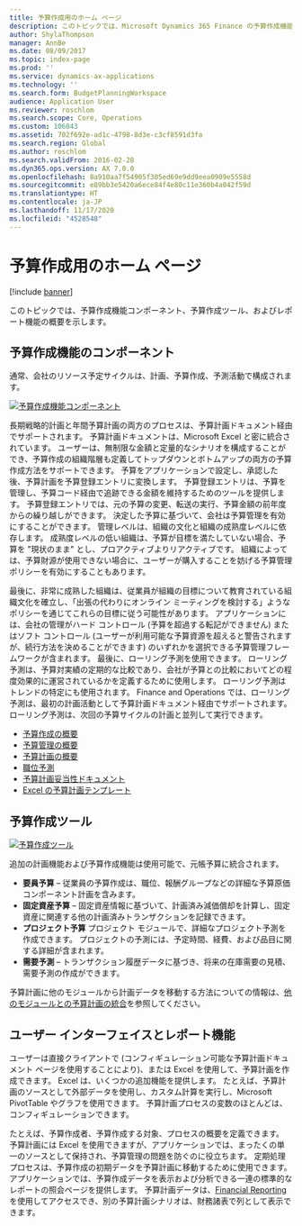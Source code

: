 ```yaml
---
title: 予算作成用のホーム ページ
description: このトピックでは、Microsoft Dynamics 365 Finance の予算作成機能コンポーネント、予算作成ツール、およびレポート機能の概要を示します。
author: ShylaThompson
manager: AnnBe
ms.date: 08/09/2017
ms.topic: index-page
ms.prod: ''
ms.service: dynamics-ax-applications
ms.technology: ''
ms.search.form: BudgetPlanningWorkspace
audience: Application User
ms.reviewer: roschlom
ms.search.scope: Core, Operations
ms.custom: 106043
ms.assetid: 702f692e-ad1c-4798-8d3e-c3cf8591d3fa
ms.search.region: Global
ms.author: roschlom
ms.search.validFrom: 2016-02-28
ms.dyn365.ops.version: AX 7.0.0
ms.openlocfilehash: 8a910aa7f54905f305ed69e9dd9eea0909e5558d
ms.sourcegitcommit: e89bb3e5420a6ece84f4e80c11e360b4a042f59d
ms.translationtype: HT
ms.contentlocale: ja-JP
ms.lasthandoff: 11/17/2020
ms.locfileid: "4528548"
---
```

# <a name="budgeting-home-page"></a>予算作成用のホーム ページ

[!include [banner](../includes/banner.md)]

このトピックでは、予算作成機能コンポーネント、予算作成ツール、およびレポート機能の概要を示します。 

<a name="components-of-budgeting-functionality"></a>予算作成機能のコンポーネント
-------------------------------------

通常、会社のリソース予定サイクルは、計画、予算作成、予測活動で構成されます。

[![予算作成機能コンポーネント](./media/budgeting-functionality-components.jpg)](./media/budgeting-functionality-components.jpg)

長期戦略的計画と年間予算計画の両方のプロセスは、予算計画ドキュメント経由でサポートされます。 予算計画ドキュメントは、Microsoft Excel と密に統合されています。 ユーザーは、無制限な金額と定量的なシナリオを構成することができ、予算作成の組織階層も定義してトップダウンとボトムアップの両方の予算作成方法をサポートできます。 予算をアプリケーションで設定し、承認した後、予算計画を予算登録エントリに変換します。 予算登録エントリは、予算を管理し、予算コード経由で追跡できる金額を維持するためのツールを提供します。 予算登録エントリでは、元の予算の変更、転送の実行、予算金額の前年度からの繰り越しができます。 決定した予算に基づいて、会社は予算管理を有効にすることができます。 管理レベルは、組織の文化と組織の成熟度レベルに依存します。 成熟度レベルの低い組織は、予算が目標を満たしていない場合、予算を "現状のまま" とし、プロアクティブよりリアクティブです。 組織によっては、予算財源が使用できない場合に、ユーザーが購入することを妨げる予算管理ポリシーを有効にすることもあります。

最後に、非常に成熟した組織は、従業員が組織の目標について教育されている組織文化を確立し、「出張の代わりにオンライン ミーティングを検討する」ようなポリシーを通じてこれらの目標に従う可能性があります。 アプリケーションには、会社の管理がハード コントロール (予算を超過する転記ができません) またはソフト コントロール (ユーザーが利用可能な予算資源を超えると警告されますが、続行方法を決めることができます) のいずれかを選択できる予算管理フレームワークが含まれます。 最後に、ローリング予測を使用できます。 ローリング予測は、予算対実績の定期的な比較であり、会社が予算との比較においてどの程度効果的に運営されているかを定義するために使用します。 ローリング予測はトレンドの特定にも使用されます。 Finance and Operations では、ローリング予測は、最初の計画活動として予算計画ドキュメント経由でサポートされます。 ローリング予測は、次回の予算サイクルの計画と並列して実行できます。

-   [予算作成の概要](basic-budgeting-overview-configuration.md)
-   [予算管理の概要](budget-control-overview-configuration.md)
-   [予算計画の概要](budget-planning-overview-configuration.md)
-   [職位予測](position-forecasting.md)
-   [予算計画妥当性ドキュメント](budget-planning-justification-docs.md)
-   [Excel の予算計画テンプレート](budget-planning-excel-templates.md)

## <a name="budgeting-tools"></a>予算作成ツール
[![予算作成ツール](./media/budgeting-tools.jpg)](./media/budgeting-tools.jpg) 

追加の計画機能および予算作成機能は使用可能で、元帳予算に統合されます。

-   **要員予算** – 従業員の予算作成は、職位、報酬グループなどの詳細な予算原価コンポーネント計画を含みます。
-   **固定資産予算** – 固定資産情報に基づいて、計画済み減価償却を計算し、固定資産に関連する他の計画済みトランザクションを記録できます。
-   **プロジェクト予算** プロジェクト モジュールで、詳細なプロジェクト予測を作成できます。 プロジェクトの予測には、予定時間、経費、および品目に関する詳細が含まれます。
-   **需要予測** – トランザクション履歴データに基づき、将来の在庫需要の見積、需要予測の作成ができます。

予算計画に他のモジュールから計画データを移動する方法についての情報は、[他のモジュールとの予算計画の統合](budget-planning-integration-other-modules.md)を参照してください。

## <a name="user-interface-and-reporting-capabilities"></a>ユーザー インターフェイスとレポート機能
ユーザーは直接クライアントで (コンフィギュレーション可能な予算計画ドキュメント ページを使用することにより)、または Excel を使用して、予算計画を作成できます。 Excel は、いくつかの追加機能を提供します。 たとえば、予算計画のソースとして外部データを使用し、カスタム計算を実行し、Microsoft PivotTable やグラフを使用できます。 予算計画プロセスの変数のほとんどは、コンフィギュレーションできます。 

たとえば、予算作成者、予算作成する対象、プロセスの概要を定義できます。 予算計画には Excel を使用できますが、アプリケーションでは、まったくの単一のソースとして保持され、予算管理の問題を防ぐのに役立ちます。 定期処理プロセスは、予算作成の初期データを予算計画に移動するために使用できます。 アプリケーションでは、予算作成データを表示および分析できる一連の標準的なレポートの照会ページを提供します。 予算計画データは、[Financial Reporting](../general-ledger/financial-reporting-getting-started.md) を使用してアクセスでき、別の予算計画シナリオは、財務諸表で列として表示できます。






